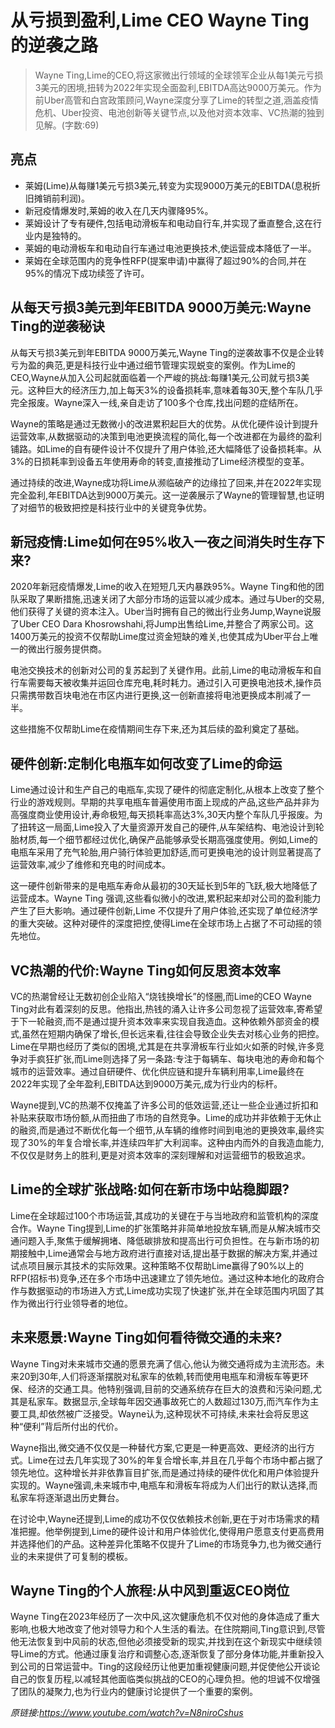 # 从亏损到盈利,Lime CEO Wayne Ting的逆袭之路

>Wayne Ting,Lime的CEO,将这家微出行领域的全球领军企业从每1美元亏损3美元的困境,扭转为2022年实现全面盈利,EBITDA高达9000万美元。作为前Uber高管和白宫政策顾问,Wayne深度分享了Lime的转型之道,涵盖疫情危机、Uber投资、电池创新等关键节点,以及他对资本效率、VC热潮的独到见解。(字数:69)

## 亮点
- 莱姆(Lime)从每赚1美元亏损3美元,转变为实现9000万美元的EBITDA(息税折旧摊销前利润)。  
- 新冠疫情爆发时,莱姆的收入在几天内骤降95%。  
- 莱姆设计了专有硬件,包括电动滑板车和电动自行车,并实现了垂直整合,这在行业内是独特的。  
- 莱姆的电动滑板车和电动自行车通过电池更换技术,使运营成本降低了一半。  
- 莱姆在全球范围内的竞争性RFP(提案申请)中赢得了超过90%的合同,并在95%的情况下成功续签了许可。

## 从每天亏损3美元到年EBITDA 9000万美元:Wayne Ting的逆袭秘诀
从每天亏损3美元到年EBITDA 9000万美元,Wayne Ting的逆袭故事不仅是企业转亏为盈的典范,更是科技行业中通过细节管理实现蜕变的案例。作为Lime的CEO,Wayne从加入公司起就面临着一个严峻的挑战:每赚1美元,公司就亏损3美元。这种巨大的经济压力,加上每天3%的设备损耗率,意味着每30天,整个车队几乎完全报废。Wayne深入一线,亲自走访了100多个仓库,找出问题的症结所在。

Wayne的策略是通过无数微小的改进累积起巨大的优势。从优化硬件设计到提升运营效率,从数据驱动的决策到电池更换流程的简化,每一个改进都在为最终的盈利铺路。如Lime的自有硬件设计不仅提升了用户体验,还大幅降低了设备损耗率。从3%的日损耗率到设备五年使用寿命的转变,直接推动了Lime经济模型的变革。

通过持续的改进,Wayne成功将Lime从濒临破产的边缘拉了回来,并在2022年实现完全盈利,年EBITDA达到9000万美元。这一逆袭展示了Wayne的管理智慧,也证明了对细节的极致把控是科技行业中的关键竞争优势。

## 新冠疫情:Lime如何在95%收入一夜之间消失时生存下来?
2020年新冠疫情爆发,Lime的收入在短短几天内暴跌95%。Wayne Ting和他的团队采取了果断措施,迅速关闭了大部分市场的运营以减少成本。通过与Uber的交易,他们获得了关键的资本注入。Uber当时拥有自己的微出行业务Jump,Wayne说服了Uber CEO Dara Khosrowshahi,将Jump出售给Lime,并整合了两家公司。这1400万美元的投资不仅帮助Lime度过资金短缺的难关,也使其成为Uber平台上唯一的微出行服务提供商。

电池交换技术的创新对公司的复苏起到了关键作用。此前,Lime的电动滑板车和自行车需要每天被收集并运回仓库充电,耗时耗力。通过引入可更换电池技术,操作员只需携带数百块电池在市区内进行更换,这一创新直接将电池更换成本削减了一半。

这些措施不仅帮助Lime在疫情期间生存下来,还为其后续的盈利奠定了基础。

## 硬件创新:定制化电瓶车如何改变了Lime的命运
Lime通过设计和生产自己的电瓶车,实现了硬件的彻底定制化,从根本上改变了整个行业的游戏规则。早期的共享电瓶车普遍使用市面上现成的产品,这些产品并非为高强度商业使用设计,寿命极短,每天损耗率高达3%,30天内整个车队几乎报废。为了扭转这一局面,Lime投入了大量资源开发自己的硬件,从车架结构、电池设计到轮胎材质,每一个细节都经过优化,确保产品能够承受长期高强度使用。例如,Lime的电瓶车采用了充气轮胎,用户骑行体验更加舒适,而可更换电池的设计则显著提高了运营效率,减少了维修和充电的时间成本。

这一硬件创新带来的是电瓶车寿命从最初的30天延长到5年的飞跃,极大地降低了运营成本。Wayne Ting 强调,这些看似微小的改进,累积起来却对公司的盈利能力产生了巨大影响。通过硬件创新,Lime 不仅提升了用户体验,还实现了单位经济学的重大突破。这种对硬件的深度把控,使得Lime在全球市场上占据了不可动摇的领先地位。

## VC热潮的代价:Wayne Ting如何反思资本效率
VC的热潮曾经让无数初创企业陷入“烧钱换增长”的怪圈,而Lime的CEO Wayne Ting对此有着深刻的反思。他指出,热钱的涌入让许多公司忽视了运营效率,寄希望于下一轮融资,而不是通过提升资本效率来实现自我造血。这种依赖外部资金的模式,虽然在短期内确保了增长,但长远来看,往往会导致企业失去对核心业务的把控。Lime在早期也经历了类似的困境,尤其是在共享滑板车行业如火如荼的时候,许多竞争对手疯狂扩张,而Lime则选择了另一条路:专注于每辆车、每块电池的寿命和每个城市的运营效率。通过自研硬件、优化供应链和提升车辆利用率,Lime最终在2022年实现了全年盈利,EBITDA达到9000万美元,成为行业内的标杆。

Wayne提到,VC的热潮不仅掩盖了许多公司的低效运营,还让一些企业通过折扣和补贴来获取市场份额,从而扭曲了市场的自然竞争。Lime的成功并非依赖于无休止的融资,而是通过不断优化每一个细节,从车辆的维修时间到电池的更换效率,最终实现了30%的年复合增长率,并连续四年扩大利润率。这种由内而外的自我造血能力,不仅仅是财务上的胜利,更是对资本效率的深刻理解和对运营细节的极致追求。

## Lime的全球扩张战略:如何在新市场中站稳脚跟?
Lime在全球超过100个市场运营,其成功的关键在于与当地政府和监管机构的深度合作。Wayne Ting提到,Lime的扩张策略并非简单地投放车辆,而是从解决城市交通问题入手,聚焦于缓解拥堵、降低碳排放和提高出行可负担性。在与新市场的初期接触中,Lime通常会与地方政府进行直接对话,提出基于数据的解决方案,并通过试点项目展示其技术的实际效果。这种策略不仅帮助Lime赢得了90%以上的RFP(招标书)竞争,还在多个市场中迅速建立了领先地位。通过这种本地化的政府合作与数据驱动的市场进入方式,Lime成功实现了快速扩张,并在全球范围内巩固了其作为微出行行业领导者的地位。

## 未来愿景:Wayne Ting如何看待微交通的未来?
Wayne Ting对未来城市交通的愿景充满了信心,他认为微交通将成为主流形态。未来20到30年,人们将逐渐摆脱对私家车的依赖,转而使用电瓶车和滑板车等更环保、经济的交通工具。他特别强调,目前的交通系统存在巨大的浪费和污染问题,尤其是私家车。数据显示,全球每年因交通事故死亡的人数超过130万,而汽车作为主要工具,却依然被广泛接受。Wayne认为,这种现状不可持续,未来社会将反思这种“便利”背后所付出的代价。

Wayne指出,微交通不仅仅是一种替代方案,它更是一种更高效、更经济的出行方式。Lime在过去几年实现了30%的年复合增长率,并且在几乎每个市场中都占据了领先地位。这种增长并非依靠盲目扩张,而是通过持续的硬件优化和用户体验提升实现的。Wayne强调,未来城市中,电瓶车和滑板车将成为人们出行的默认选择,而私家车将逐渐退出历史舞台。

在讨论中,Wayne还提到,Lime的成功不仅仅依赖技术创新,更在于对市场需求的精准把握。他举例提到,Lime的硬件设计和用户体验优化,使得用户愿意支付更高费用并选择他们的产品。这种差异化策略不仅提升了Lime的市场竞争力,也为微交通行业的未来提供了可复制的模板。

## Wayne Ting的个人旅程:从中风到重返CEO岗位
Wayne Ting在2023年经历了一次中风,这次健康危机不仅对他的身体造成了重大影响,也极大地改变了他对领导力和个人生活的看法。在住院期间,Ting意识到,尽管他无法恢复到中风前的状态,但他必须接受新的现实,并找到在这个新现实中继续领导Lime的方式。他通过康复治疗和调整心态,逐渐恢复了部分身体功能,并重新投入到公司的日常运营中。Ting的这段经历让他更加重视健康问题,并促使他公开谈论自己的恢复历程,以减轻其他面临类似挑战的CEO的心理负担。他的坦诚不仅增强了团队的凝聚力,也为行业内的健康讨论提供了一个重要的案例。

_原链接:https://www.youtube.com/watch?v=N8niroCshus_
